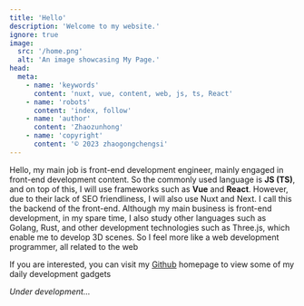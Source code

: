 ```yaml
---
title: 'Hello'
description: 'Welcome to my website.'
ignore: true
image:
  src: '/home.png'
  alt: 'An image showcasing My Page.'
head:
  meta:
    - name: 'keywords'
      content: 'nuxt, vue, content, web, js, ts, React'
    - name: 'robots'
      content: 'index, follow'
    - name: 'author'
      content: 'Zhaozunhong'
    - name: 'copyright'
      content: '© 2023 zhaogongchengsi'
---
```


Hello, my main job is front-end development engineer, mainly engaged in front-end development content. So the commonly used language is **JS (TS)**, and on top of this, I will use frameworks such as **Vue** and **React**. However, due to their lack of SEO friendliness, I will also use Nuxt and Next. I call this the backend of the front-end. Although my main business is front-end development, in my spare time, I also study other languages such as Golang, Rust, and other development technologies such as Three.js, which enable me to develop 3D scenes. So I feel more like a web development programmer, all related to the web

If you are interested, you can visit my [Github](https://github.com/zhaogongchengsi) homepage to view some of my daily development gadgets

*Under development...*